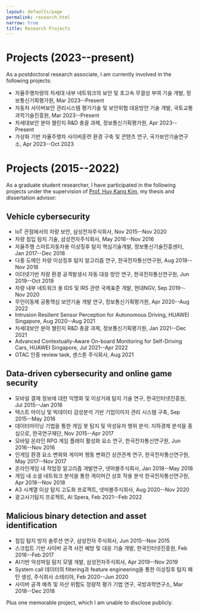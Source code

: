 ```yaml
---
layout: defaults/page
permalink: research.html
narrow: true
title: Research Projects
---
```


# Projects (2023--present)
As a postdoctoral research associate, I am currently involved in the following projects:

- 자율주행차량의 차세대 내부 네트워크의 보안 및 초고속 무결성 부여 기술 개발, 정보통신기획평가원, Mar 2023--Present
- 자동차 사이버보안 관리시스템 평가기술 및 보안위협 대응방안 기술 개발, 국토교통과학기술진흥원, Mar 2023--Present
- 차세대보안 분야 챌린지 R&D 총괄 과제, 정보통신기획평가원, Apr 2023--Present
- 가상화 기반 자율주행차 사이버훈련 환경 구축 및 콘텐츠 연구, 국가보안기술연구소, Apr 2023--Oct 2023

# Projects (2015--2022)

As a graduate student researcher, I have participated in the following projects under the supervision of [Prof. Huy Kang Kim](https://www.hksecurity.net/), my thesis and dissertation advisor:

## Vehicle cybersecurity
- IoT 관점에서의 차량 보안, 삼성전자주식회사, Nov 2015--Nov 2020
- 차량 침입 탐지 기술, 삼성전자주식회사, May 2016--Nov 2016
- 자율주행 스마트자동차용 이상징후 탐지 핵심기술개발, 정보통신기술진흥센터, Jan 2017--Dec 2018
- 다중 도메인 차량 이상징후 탐지 알고리즘 연구, 한국전자통신연구원, Aug 2018--Nov 2018
- 이더넷기반 차량 환경 공격발생시 자동 대응 방안 연구, 한국전자통신연구원, Jun 2019--Oct 2019
- 차량 내부 네트워크 용 IDS 및 IRS 관련 국제표준 개발, 현대NGV, Sep 2019--Nov 2020
- 무인이동체 공통핵심 보안기술 개발 연구, 정보통신기획평가원, Apr 2020--Aug 2022
- Intrusion Resilient Sensor Perception for Autonomous Driving, HUAWEI Singapore, Aug 2020--Aug 2021
- 차세대보안 분야 챌린지 R&D 총괄 과제, 정보통신기획평가원, Jan 2021--Dec 2021
- Advanced Contextually-Aware On-board Monitoring for Self-Driving Cars, HUAWEI Singapore, Jul 2021--Apr 2022
- OTAC 인증 review task, 센스톤 주식회사, Aug 2021

## Data-driven cybersecurity and online game security
- 모바일 결제 정보에 대한 익명화 및 이상거래 탐지 기술 연구, 한국인터넷진흥원, Jul 2015--Jan 2016
- 텍스트 마이닝 및 빅데이타 감성분석 기반 기업이미지 관리 시스템 구축, Sep 2015--May 2016
- 데이터마이닝 기법을 통한 게임 봇 탐지 및 악성유저 행위 분석: 지하경제 분석을 중심으로, 한국연구재단, Nov 2015--Apr 2017
- 모바일 온라인 RPG 게임 플레이 활성화 요소 연구, 한국전자통신연구원, Jun 2016--Nov 2016
- 인게임 환경 요소 변화와 게이머 행동 변화간 상관관계 연구, 한국전자통신연구원, May 2017--Nov 2017
- 온라인게임 내 작업장 알고리즘 개발연구, 넷마블주식회사, Jan 2018--May 2018
- 게임 내 소셜 네트워크 분석을 통한 게이머간 상호 작용 분석  한국전자통신연구원, Apr 2018--Nov 2018
- A3 시계열 이상 탐지 고도화 프로젝트, 넷마블주식회사, Aug 2020--Nov 2020
- 광고사기탐지 프로젝트, AI Spera, Feb 2021--Feb 2022

## Malicious binary detection and asset identification
- 침입 탐지 방지 솔루션 연구, 삼성전자 주식회사, Jun 2015--Nov 2015
- 스크립트 기반 사이버 공격 사전 예방 및 대응 기술 개발, 한국인터넷진흥원, Feb 2016--Feb 2017
- AI기반 악성파일 탐지 모델 개발, 삼성전자주식회사, Apr 2019--Nov 2019
- System call 데이터의 filtering과 feature engineering을 통한 이상징후 탐지 패턴 생성, 주식회사 소테리아, Feb 2020--Jun 2020
- 사이버 공격 예측 및 자산 위험도 정량적 평가 기법 연구, 국방과학연구소, Mar 2018--Dec 2018

Plus one memorable project, which I am unable to disclose publicly.
